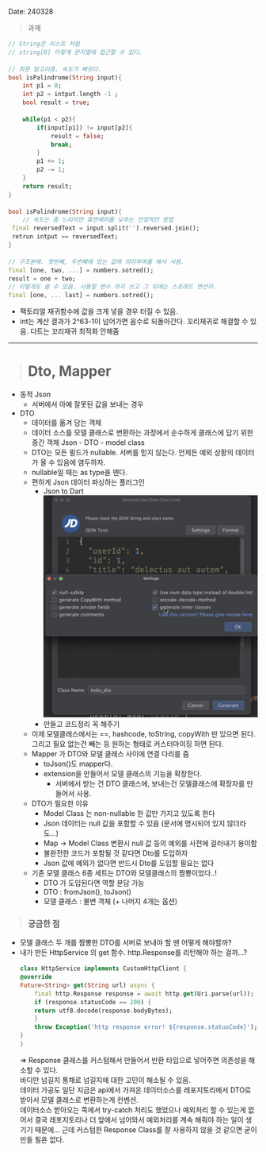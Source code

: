 Date: 240328
>과제
~~~dart
// String은 리스트 처럼
// string[0] 이렇게 문자열에 접근할 수 있다.

// 회문 알고리즘. 속도가 빠르다.
bool isPalindrome(String input){
    int p1 = 0;
    int p2 = intput.length -1 ;
    bool result = true;

    while(p1 < p2){
        if(input[p1]) != input[p2]{
            result = false;
            break;
        }
        p1 += 1;
        p2 -= 1;
    }
    return result;
}

bool isPalindrome(String input){
    // 속도는 좀 느리지만 휴먼에러를 낮추는 안정적인 방법
 final reversedText = input.split('').reversed.join();
 retrun intput == reversedText;
}

// 구조분해. 첫번째, 두번째에 있는 값에 의미부여를 해서 사용.
final [one, two, ...] = numbers.sotred();
result = one + two;
// 이렇게도 쓸 수 있음. 사용할 변수 까지 쓰고 그 뒤에는 스프레드 연산자.
final [one, ... last] = numbers.sotred();
~~~
- 팩토리얼 재귀함수에 값을 크게 넣을 경우 터질 수 있음. 
- int는 계산 결과가 2^63-1이 넘어가면 음수로 되돌아간다. 꼬리재귀로 해결할 수 있음. 다트는 꼬리재귀 최적화 안해줌

--- 
># Dto, Mapper
- 동적 Json
  - 서버에서 아예 잘못된 값을 보내는 경우
- DTO
  - 데이터를 옮겨 담는 객체
  - 데이터 소스를 모델 클래스로 변환하는 과정에서 순수하게 클래스에 담기 위한 중간 객체
    Json - DTO - model class
  - DTO는 모든 필드가 nullable. 서버를 믿지 않는다. 언제든 예외 상황의 데이터가 올 수 있음에 염두하자.
  - nullable일 때는 as type을 뗀다.
  - 편하게 Json 데이터 파싱하는 플러그인
    - Json to Dart 
    ![alt text](image-2.png)
    - 만들고 코드정리 꼭 해주기
  - 이제 모델클래스에서는 ==, hashcode, toString, copyWith 만 있으면 된다.  
    그리고 필요 없는건 빼는 등 원하는 형태로 커스터마이징 하면 된다.
  - Mapper 가 DTO와 모델 클래스 사이에 연결 다리를 줌
    - toJson()도 mapper다.
    - extension을 만들어서 모델 클래스의 기능을 확장한다.
      - 서버에서 받는 건 DTO 클래스에, 보내는건 모델클래스에 확장자를 만들어서 사용.
  - DTO가 필요한 이유
    - Model Class 는 non-nullable 한 값만 가지고 있도록 한다
    - Json 데이터는 null 값을 포함할 수 있음 (문서에 명시되어 있지 않더라도…)
    - Map -> Model Class 변환시 null 값 등의 예외를 사전에 걸러내기 용이함
    - 불완전한 코드가 포함될 것 같다면 Dto를 도입하자
    - Json 값에 예외가 없다면 반드시 Dto를 도입할 필요는 없다
  - 기존 모델 클래스 6종 세트는 DTO와 모델클래스의 짬뽕이었다..!
    - DTO 가 도입된다면 역할 분담 가능
    - DTO : fromJson(), toJson()
    - 모델 클래스 : 불변 객체 (+ 나머지 4개는 옵션)


> ### 궁금한 점
 - 모델 클래스 두 개를 짬뽕한 DTO를 서버로 보내야 할 땐 어떻게 해야할까?
 - 내가 만든 HttpService 의 get 함수. http.Response를 리턴해야 하는 걸까...?
    ~~~dart
    class HttpService implements CustomHttpClient {
    @override
    Future<String> get(String url) async {
        final http.Response response = await http.get(Uri.parse(url));
        if (response.statusCode == 200) {
        return utf8.decode(response.bodyBytes);
        }
        throw Exception('http response error! ${response.statusCode}');
    }
    }
    ~~~
    => Response 클래스를 커스텀해서 만들어서 반환 타입으로 넣어주면 의존성을 해소할 수 있다.   
    바디만 넘길지 통채로 넘길지에 대한 고민이 해소될 수 있음.  
    데이터 가공도 일단 지금은 api에서 가져온 데이터소스를 레포지토리에서 DTO로 받아서 모델 클래스로 변환하는게 컨벤션.  
    데이터소스 받아오는 쪽에서 try-catch 처리도 했었으나 예외처리 할 수 있는게 없어서 결국 레포지토리나 더 앞에서 넘어와서  예외처리를 계속 해줘야 하는 일이 생기기 때문에... 
    근데 커스텀한 Response Class를 잘 사용하지 않을 것 같으면 굳이 만들 필욘 없다.
